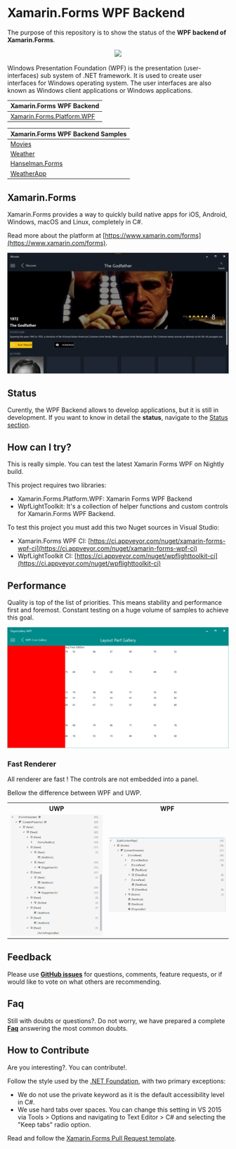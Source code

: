 # Xamarin.Forms WPF Backend

The purpose of this repository is to show the status of the **WPF backend of Xamarin.Forms**. 

<p align="center">
<img src="https://www.artonik.com/GetImage.ashx?idImage=Images/Main_1040.png" Width="300"/>
</p>

Windows Presentation Foundation (WPF) is the presentation (user-interfaces) sub system of .NET framework. It is used to create user interfaces for Windows operating system. The user interfaces are also known as Windows client applications or Windows applications. 

Xamarin.Forms WPF Backend | 
------ | 
[Xamarin.Forms.Platform.WPF](https://github.com/mohachouch/Xamarin.Forms/tree/wpf-newimpl) |

Xamarin.Forms WPF Backend Samples | 
------ | 
[Movies](https://github.com/mohachouch/xamarin-forms-gtk-movies-sample/tree/wpf) |
[Weather](https://github.com/jsuarezruiz/xamarin-forms-wpf-weather-sample) |
[Hanselman.Forms](https://github.com/mohachouch/Hanselman.Forms/tree/wpf) |
[WeatherApp](https://github.com/mohachouch/MyWeather.Forms/tree/wpf) |

## Xamarin.Forms

Xamarin.Forms provides a way to quickly build native apps for iOS, Android, Windows, macOS and Linux, completely in C#.

Read more about the platform at [https://www.xamarin.com/forms](https://www.xamarin.com/forms).

<p align="center">
<img src="images/movies_screen.png" Width="600"/>
</p>

## Status

Curently, the WPF Backend allows to develop applications, but it is still in development. If you want to know in detail the **status**, navigate to the [Status section](Status.md).

## How can I try?

This is really simple. You can test the latest Xamarin Forms WPF on Nightly build. <br>

This project requires two libraries:
- Xamarin.Forms.Platform.WPF: Xamarin Forms WPF Backend
- WpfLightToolkit: It's a collection of helper functions and custom controls for Xamarin.Forms WPF Backend.

To test this project you must add this two Nuget sources in Visual Studio:

- Xamarin.Forms WPF CI: [https://ci.appveyor.com/nuget/xamarin-forms-wpf-ci](https://ci.appveyor.com/nuget/xamarin-forms-wpf-ci)
- WpfLightToolkit CI: [https://ci.appveyor.com/nuget/wpflighttoolkit-ci](https://ci.appveyor.com/nuget/wpflighttoolkit-ci)

## Performance

Quality is top of the list of priorities. This means stability and performance first and foremost. Constant testing on a huge volume of samples to achieve this goal.

<p align="center">
<img src="images/layout_performance.png" Width="600"/>
</p>

### Fast Renderer

All renderer are fast ! The controls are not embedded into a panel.

Bellow the difference between WPF and UWP.

<table style="width:100%">
  <tr>
    <th>UWP</th>
    <th>WPF</th>
  </tr>
  <tr>
    <td><img src="images/uwp_weather_tree.png" /></td>
    <td><img src="images/wpf_weather_tree.png" /></td>
  </tr>
</table>

## Feedback

Please use **[GitHub issues](https://github.com/mohachouch/forms-wpf-progress/issues)** for questions, comments, feature requests, or if would like to vote on what others are recommending.

## Faq

Still with doubts or questions?. Do not worry, we have prepared a complete **[Faq](Faq.md)** answering the most common doubts.

## How to Contribute

Are you interesting?. You can contribute!.

Follow the style used by the [.NET Foundation](https://github.com/dotnet/corefx/blob/master/Documentation/coding-guidelines/coding-style.md), with two primary exceptions:

- We do not use the private keyword as it is the default accessibility level in C#.
- We use hard tabs over spaces. You can change this setting in VS 2015 via Tools > Options and navigating to Text Editor > C# and selecting the "Keep tabs" radio option.

Read and follow the [Xamarin.Forms Pull Request template](https://github.com/xamarin/Xamarin.Forms/blob/master/PULL_REQUEST_TEMPLATE.md).

